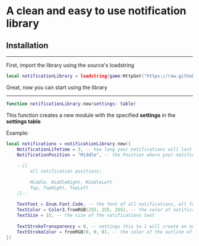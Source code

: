 # A clean and easy to use notification library
## Installation 

---

First, import the library using the source's loadstring

```lua
local notificationLibrary = loadstring(game:HttpGet("https://raw.githubusercontent.com/xaxaxaxaxaxaxaxaxa/Libraries/main/Notifications/source.lua"))();
```

Great, now you can start using the library

---

```lua
function notificationLibrary.new(settings: table)
```

This function creates a new module with the specified **settings** in the **settings table**

Example:
```lua
local notifications = notificationLibrary.new({            
    NotificationLifetime = 3, -- how long your notifications will last
    NotificationPosition = "Middle", -- the Position where your notifications will be
    
    --[[ 
         all notification positions:
                
         Middle, MiddleRight, MiddleLeft
         Top, TopRight, TopLeft
    ]]--
    
    TextFont = Enum.Font.Code, -- the font of all notifications, all fonts: https://developer.roblox.com/en-us/api-reference/enum/Font
    TextColor = Color3.fromRGB(255, 255, 255), -- the color of notifications text, RGB colors: https://www.rapidtables.com/web/color/RGB_Color.html
    TextSize = 15, -- the size of the notifications text
    
    TextStrokeTransparency = 0, -- settings this to 1 will create an outline effect on the nofications text
    TextStrokeColor = fromRGB(0, 0, 0), -- the color of the outline effect on a notifications text
})
```
